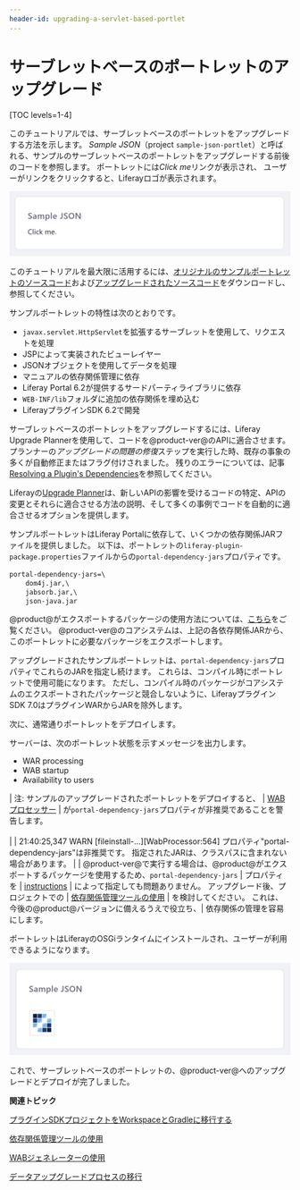 ```yaml
---
header-id: upgrading-a-servlet-based-portlet
---
```


# サーブレットベースのポートレットのアップグレード

[TOC levels=1-4]

このチュートリアルでは、サーブレットベースのポートレットをアップグレードする方法を示します。 *Sample JSON*（project `sample-json-portlet`）と呼ばれる、サンプルのサーブレットベースのポートレットをアップグレードする前後のコードを参照します。 ポートレットには*Click me*リンクが表示され、 ユーザーがリンクをクリックすると、Liferayロゴが表示されます。

![図1：Sample JSONポートレットには*Click me*というテキストが表示され、クリックすると操作を開始できます。](../../../../images/upgrading-portlets-sample-servlet-json-initial-view.png)

このチュートリアルを最大限に活用するには、[オリジナルのサンプルポートレットのソースコード](https://portal.liferay.dev/documents/113763090/114000186/sample-json-portlet-pre-7-0-upgrade.zip)および[アップグレードされたソースコード](https://portal.liferay.dev/documents/113763090/114000653/sample-json-portlet-post-7-1-upgrade.zip)をダウンロードし、参照してください。

サンプルポートレットの特性は次のとおりです。

  - `javax.servlet.HttpServlet`を拡張するサーブレットを使用して、リクエストを処理
  - JSPによって実装されたビューレイヤー
  - JSONオブジェクトを使用してデータを処理
  - マニュアルの依存関係管理に依存
  - Liferay Portal 6.2が提供するサードパーティライブラリに依存
  - `WEB-INF/lib`フォルダに追加の依存関係を埋め込む
  - LiferayプラグインSDK 6.2で開発

サーブレットベースのポートレットをアップグレードするには、Liferay Upgrade Plannerを使用して、コードを@product-ver@のAPIに適合させます。 プランナーの*アップグレードの問題の修復*ステップを実行した時、既存の事象の多くが自動修正またはフラグ付けされました。 残りのエラーについては、記事[Resolving a Plugin's Dependencies](/docs/7-1/tutorials/-/knowledge_base/t/resolving-a-plugins-dependencies)を参照してください。

Liferayの[Upgrade Planner](/docs/7-1/tutorials/-/knowledge_base/t/liferay-upgrade-planner)は、新しいAPIの影響を受けるコードの特定、APIの変更とそれらに適合させる方法の説明、そして多くの事例でコードを自動的に適合させるオプションを提供します。

サンプルポートレットはLiferay Portalに依存して、いくつかの依存関係JARファイルを提供しました。 以下は、ポートレットの`liferay-plugin-package.properties`ファイルからの`portal-dependency-jars`プロパティです。

    portal-dependency-jars=\
        dom4j.jar,\
        jabsorb.jar,\
        json-java.jar

@product@がエクスポートするパッケージの使用方法については、[こちら](/docs/7-1/tutorials/-/knowledge_base/t/resolving-a-plugins-dependencies#using-packages-portal-exports)をご覧ください。 @product-ver@のコアシステムは、上記の各依存関係JARから、このポートレットに必要なパッケージをエクスポートします。

アップグレードされたサンプルポートレットは、`portal-dependency-jars`プロパティでこれらのJARを指定し続けます。 これらは、コンパイル時にポートレットで使用可能になります。 ただし、コンパイル時のパッケージがコアシステムのエクスポートされたパッケージと競合しないように、LiferayプラグインSDK 7.0はプラグインWARからJARを除外します。

次に、通常通りポートレットをデプロイします。

サーバーは、次のポートレット状態を示すメッセージを出力します。

  - WAR processing
  - WAB startup
  - Availability to users

| 注: サンプルのアップグレードされたポートレットをデプロイすると、 | [WABプロセッサー](/docs/7-1/tutorials/-/knowledge_base/t/using-the-wab-generator) | が`portal-dependency-jars`プロパティが非推奨であることを警告します。<br><br> | | 21:40:25,347 WARN \[fileinstall-...\]\[WabProcessor:564\] プロパティ"portal-dependency-jars"は非推奨です。 指定されたJARは、クラスパスに含まれない場合があります。 | | @product-ver@で実行する場合は、@product@がエクスポートするパッケージを使用するため、`portal-dependency-jars` | プロパティを | [instructions](resolving-a-plugins-dependencies#using-packages-liferay-portal-exports) | によって指定しても問題ありません。 アップグレード後、プロジェクトでの | [依存関係管理ツールの使用](/docs/7-1/tutorials/-/knowledge_base/t/resolving-a-plugins-dependencies#using-a-dependency-management-tool) | を検討してください。 これは、今後の@product@バージョンに備えるうえで役立ち、| 依存関係の管理を容易にします。

ポートレットはLiferayのOSGiランタイムにインストールされ、ユーザーが利用できるようになります。

![図2：サンプルポートレットのリンク*Click me *をクリックすると、Liferayロゴが表示されます。](../../../../images/upgrading-portlets-sample-servlet-json.png)

これで、サーブレットベースのポートレットの、@product-ver@へのアップグレードとデプロイが完了しました。

**関連トピック**

[プラグインSDKプロジェクトをWorkspaceとGradleに移行する](/docs/7-1/tutorials/-/knowledge_base/t/migrating-traditional-plugins-to-workspace-web-applications)

[依存関係管理ツールの使用](/docs/7-1/tutorials/-/knowledge_base/t/resolving-a-plugins-dependencies#using-a-dependency-management-tool)

[WABジェネレーターの使用](/docs/7-1/tutorials/-/knowledge_base/t/using-the-wab-generator)

[データアップグレードプロセスの移行](/docs/7-1/tutorials/-/knowledge_base/t/optimizing-app-upgrade-processes)
